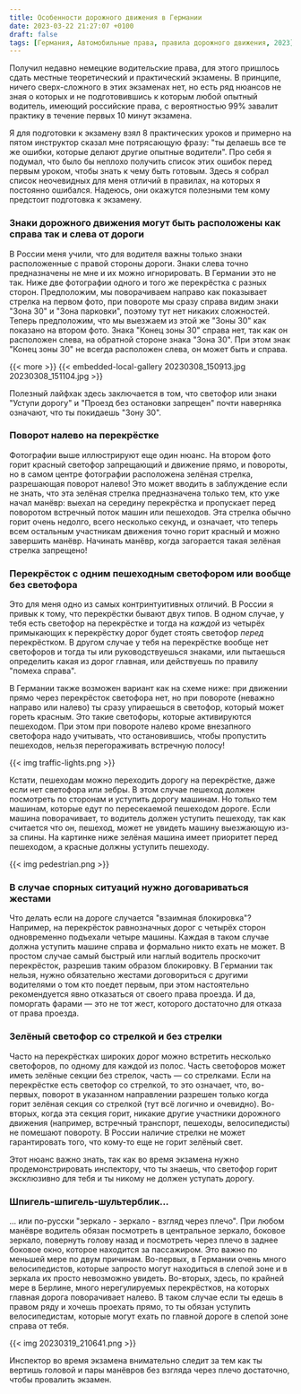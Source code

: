 ```yaml
---
title: Особенности дорожного движения в Германии
date: 2023-03-22 21:27:07 +0100
draft: false
tags: [Германия, Автомобильные права, правила дорожного движения, 2023]
---
```

Получил недавно немецкие водительские права, для этого пришлось сдать местные теоретический и практический экзамены. В принципе, ничего сверх-сложного в этих экзаменах нет, но есть ряд нюансов не зная о которых и не подготовившись к которым любой опытный водитель, имеющий российские права, с вероятностью 99% завалит практику в течение первых 10 минут экзамена.

Я для подготовки к экзамену взял 8 практических уроков и примерно на пятом инструктор сказал мне потрясающую фразу: "ты делаешь все те же ошибки, которые делают другие опытные водители". Про себя я подумал, что было бы неплохо получить список этих ошибок перед первым уроком, чтобы знать к чему быть готовым. Здесь я собрал список неочевидных для меня отличий в правилах, на которых я постоянно ошибался. Надеюсь, они окажутся полезными тем кому предстоит подготовка к экзамену.

### Знаки дорожного движения могут быть расположены как справа так и слева от дороги

В России меня учили, что для водителя важны только знаки расположенные с правой стороны дороги. Знаки слева точно предназначены не мне и их можно игнорировать. В Германии это не так. Ниже две фотографии одного и того же перекрёстка с разных сторон. Предположим, мы поворачиваем направо как показывает стрелка на первом фото, при повороте мы сразу справа видим знаки "Зона 30" и "Зона парковки", поэтому тут нет никаких сложностей. Теперь предположим, что мы выезжаем из этой же "Зоны 30" как показано на втором фото. Знака "Конец зоны 30" справа нет, так как он расположен слева, на обратной стороне знака "Зона 30". При этом знак "Конец зоны 30" не всегда расположен слева, он может быть и справа.

{{< more >}}
{{< embedded-local-gallery 20230308_150913.jpg 20230308_151104.jpg >}}

Полезный лайфхак здесь заключается в том, что светофор или знаки "Уступи дорогу" и "Проезд без остановки запрещен" почти наверняка означают, что ты покидаешь "Зону 30".

<!--more-->
### Поворот налево на перекрёстке

Фотографии выше иллюстрируют еще один нюанс. На втором фото горит красный светофор запрещающий и движение прямо, и повороты, но в самом центре фотографии расположена зелёная стрелка, разрешающая поворот налево! Это может вводить в заблуждение если не знать, что эта зелёная стрелка предназначена только тем, кто уже начал манёвр: выехал на середину перекрёстка и пропускает перед поворотом встречный поток машин или пешеходов. Эта стрелка обычно горит очень недолго, всего несколько секунд, и означает, что теперь всем остальным участникам движения точно горит красный и можно завершить манёвр. Начинать манёвр, когда загорается такая зелёная стрелка запрещено!

### Перекрёсток с одним пешеходным светофором или вообще без светофора

Это для меня одно из самых контринтуитивных отличий. В России я привык к тому, что перекрёстки бывают двух типов. В одном случае, у тебя есть светофор на перекрёстке и тогда на _каждой_ из четырёх примыкающих к перекрёстку дорог будет стоять светофор _перед_ перекрёстком. В другом случае у тебя на перекрёстке вообще нет светофоров и тогда ты или руководствуешься знаками, или пытаешься определить какая из дорог главная, или действуешь по правилу "помеха справа".

В Германии также возможен вариант как на схеме ниже: при движении прямо через перекрёсток светофора нет, но при повороте (неважно направо или налево) ты сразу упираешься в светофор, который может гореть красным. Это такие светофоры, которые активируются пешеходом. При этом при повороте налево кроме внезапного светофора надо учитывать, что остановившись, чтобы пропустить пешеходов, нельзя перегораживать встречную полосу!

{{< img traffic-lights.png >}}

Кстати, пешеходам можно переходить дорогу на перекрёстке, даже если нет светофора или зебры. В этом случае пешеход должен посмотреть по сторонам и уступить дорогу машинам. Но только тем машинам, которые едут по пересекаемой пешеходом дороге. Если машина поворачивает, то водитель должен уступить пешеходу, так как считается что он, пешеход, может не увидеть машину выезжающую из-за спины. На картинке ниже зелёная машина имеет приоритет перед пешеходом, а красные должны уступить пешеходу.

{{< img pedestrian.png >}}

### В случае спорных ситуаций нужно договариваться жестами

Что делать если на дороге случается "взаимная блокировка"? Например, на перекрёсток равнозначных дорог с четырёх сторон одновременно подъехали четыре машины. Каждая в таком случае должна уступить машине справа и формально никто ехать не может. В простом случае самый быстрый или наглый водитель проскочит перекрёсток, разрешив таким образом блокировку. В Германии так нельзя, нужно обязательно жестами договориться с другими водителями о том кто поедет первым, при этом настоятельно рекомендуется явно отказаться от своего права проезда. И да, поморгать фарами &mdash; это не тот жест, которого достаточно для отказа от права проезда.

### Зелёный светофор со стрелкой и без стрелки

Часто на перекрёстках широких дорог можно встретить несколько светофоров, по одному для каждой из полос. Часть светофоров может иметь зелёные секции без стрелок, часть &mdash; со стрелками. Если на перекрёстке есть светофор со стрелкой, то это означает, что, во-первых, поворот в указанном направлении разрешен только когда горит зелёная секция со стрелкой (тут всё логично и очевидно). Во-вторых, когда эта секция горит, никакие другие участники дорожного движения (например, встречный транспорт, пешеходы, велосипедисты) не помешают повороту. В России наличие стрелки не может гарантировать того, что кому-то еще не горит зелёный свет. 

Этот нюанс важно знать, так как во время экзамена нужно продемонстрировать инспектору, что ты знаешь, что светофор горит эксклюзивно для тебя и ты никому не должен уступать дорогу.

### Шпигель-шпигель-шультерблик...

... или по-русски "зеркало - зеркало - взгляд через плечо". При любом манёвре водитель обязан посмотреть в центральное зеркало, боковое зеркало, повернуть голову назад и посмотреть через плечо в заднее боковое окно, которое находится за пассажиром. Это важно по меньшей мере по двум причинам. Во-первых, в Германии очень много велосипедистов, которые запросто могут находиться в слепой зоне и в зеркала их просто невозможно увидеть. Во-вторых, здесь, по крайней мере в Берлине, много нерегулируемых перекрёстков, на которых главная дорога поворачивает налево. В таком случае если ты едешь в правом ряду и хочешь проехать прямо, то ты обязан уступить велосипедистам, которые могут ехать по главной дороге в слепой зоне справа от тебя.

{{< img 20230319_210641.png >}}

Инспектор во время экзамена внимательно следит за тем как ты вертишь головой и пары манёвров без взгляда через плечо достаточно, чтобы провалить экзамен.